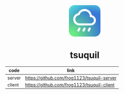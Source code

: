 <div align="center">
  <img src="./assets/logo-round.min.svg" width="100px" height="100px">
  <h1><b>tsuquil</b></h1>
</div>

| code   | link                                       |
| ------ | ------------------------------------------ |
| server | https://github.com/frog1123/tsuquil-server |
| client | https://github.com/frog1123/tsuquil-client |
